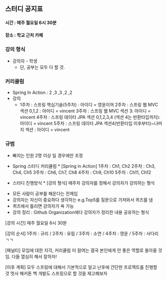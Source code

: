 ## 스터디 공지표

#### 시간 :  매주 월요일 6시 30분

#### 장소 : 학교 근처 카페



### 강의 형식

* 강의자 - 학생
  * 단, 공부는 모두 다 할 것.

### 커리큘럼

* Spring In Action : 2 ,3 ,3 ,2 ,2 
* 강의 
  * 1주차 : 스프링 핵심기술(5주차) : 아이디 = 영윤이꺼
    2주차 : 스프링 웹 MVC 섹션 0,1,2 : 아이디 = vincent 
    3주차 : 스프링 웹 MVC 섹션 3: 아이디 = vincent
    4주차 : 스프링 데이터 JPA 섹션 0,1,2,3,4 (섹션 4는 반환타입까지): 아이디 = vincent
    5주차 : 스프링 데이터 JPA 섹션4(반환타입 이후부터)~나머지 섹션 : 아이디 = vincent







### 규범

* 빠지는 인원 2명 이상 일 경우에만 조정

* Spring 스터디 커리큘럼 *
[Spring in Action]
1주차 : Ch1, Ch2
2주차 : Ch3, Ch4, Ch5
3주차 : Ch6, Ch7, Ch8
4주차 : Ch9, Ch10
5주차 : Ch11, Ch12



* 스터디 진행방식 *
[강의 형식]
매주차 강의자를 정해서 강의자가 강의하는 형식 
- 모든 사람이 공부를 해온다는 전제임
- 강의자는 자신이 중요하다 생각하는 e.g.Top5를 질문으로 가져와서 퀴즈를 냄
- 퀴즈에서 틀리면 강의자가 욕 가능
- 강의 정리 : Github Organization에다 강의자가 정리한 내용 공유하는 형식

[강의 시간]
매주 월요일 6시 30분

[강의 순서]
1주차 : 규리 / 2주차 : 유림 / 3주차 : 소연 / 4주차 : 영윤 / 5주차 : 사다리 ㄱㄱ

[패널티]
모임에 대한 지각, 커리큘럼 미 참여는 결국 본인에게 안 좋은 역할로 돌아올 것임.
다들 열심히 해서 잘하자!

[이후 계획]
모두 스프링에 대해서 기본적으로 알고 난후에 간단한 프로젝트를 진행할 것
멋사 해커톤 백 개발도 스프링으로 할 것을 재고해보자



